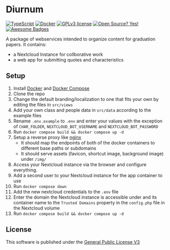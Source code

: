 
# Diurnum
[![TypeScript](https://badgen.net/badge/icon/typescript?icon=typescript&label)](https://typescriptlang.org) [![Docker](https://badgen.net/badge/icon/docker?icon=docker&label)](https://https://docker.com/) [![GPLv3 license](https://img.shields.io/badge/License-GPLv3-blue.svg)](http://perso.crans.org/besson/LICENSE.html) [![Open Source? Yes!](https://badgen.net/badge/Open%20Source%20%3F/Yes%21/blue?icon=github)](https://github.com/ferb300/diurnum) [![Awesome Badges](https://img.shields.io/badge/badges-awesome-green.svg)](https://github.com/ferb300/diurnum)

A package of webservices intended to organize content for graduation papers. It contains:
- a Nextcloud Instance for collborative work
- a web app for submitting quotes and characteristics

## Setup
1. Install [Docker](https://docs.docker.com/get-docker/) and [Docker Compose](https://docs.docker.com/compose/install/)
2. Clone the repo
3. Change the default branding/localization to one that fits your own by editing the files in `src/views`
4. Add your own class and people data in `src/data` according to the example files
5. Rename `.env.example`  to `.env` and enter your values with the exception of `CHAR_FOLDER`, `NEXTCLOUD_BOT_USERNAME` and `NEXTCLOUD_BOT_PASSWORD`
6. Run `docker compose build && docker compose up -d`
7. Setup a reverse proxy like [nginx](https://www.nginx.com/)
	- It should map the endpoints of both of the docker containers to different base paths or subdomains
	- It should serve assets (favicon, shortcut image, background image) under `/img/`
8. Access your Nextcloud instance via the browser and configure everything.
9. Add a second user to your Nextcloud instance for the app container to use
10. Run `docker compose down` 
11. Add the new nextcloud credentials to the `.env` file
12. Enter the domain the Nextcloud instance is accessible under and its container name to the `Trusted Domains` property in the `config.php` file in the Nextcloud volume
13. Run `docker compose build && docker compose up -d`

## License
This software is published under the [General Public License V3](https://www.gnu.org/licenses/gpl-3.0.en.html)


